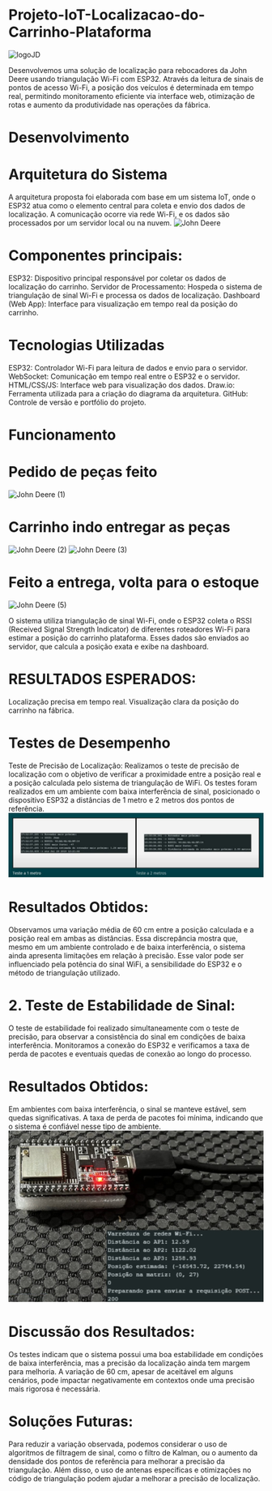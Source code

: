 # Projeto-IoT-Localizacao-do-Carrinho-Plataforma
![logoJD](https://github.com/user-attachments/assets/e011641c-6f20-4fcd-b0ac-6c3bde74d0a6)

 Desenvolvemos uma solução de localização para rebocadores da John Deere usando triangulação Wi-Fi com ESP32. Através da leitura de sinais de pontos de acesso Wi-Fi, a posição dos veículos é determinada em tempo real, permitindo monitoramento eficiente via interface web, otimização de rotas e aumento da produtividade nas operações da fábrica.
# Desenvolvimento
 # Arquitetura do Sistema
  A arquitetura proposta foi elaborada com base em um sistema IoT, onde o ESP32 atua como o elemento central para coleta e envio dos dados de localização. A comunicação ocorre via rede Wi-Fi, e os dados são processados por um servidor local ou na nuvem.
  ![John Deere](https://github.com/user-attachments/assets/0b59af4f-719c-49e8-a7d9-f9a46e8babba)
 
 # Componentes principais:
  ESP32: Dispositivo principal responsável por coletar os dados de localização do carrinho.
  Servidor de Processamento: Hospeda o sistema de triangulação de sinal Wi-Fi e processa os dados de localização.
  Dashboard (Web App): Interface para visualização em tempo real da posição do carrinho.
# Tecnologias Utilizadas
 ESP32: Controlador Wi-Fi para leitura de dados e envio para o servidor.
 WebSocket: Comunicação em tempo real entre o ESP32 e o servidor.
 HTML/CSS/JS: Interface web para visualização dos dados.
 Draw.io: Ferramenta utilizada para a criação do diagrama da arquitetura.
 GitHub: Controle de versão e portfólio do projeto.
# Funcionamento
 # Pedido de peças feito
 
 ![John Deere (1)](https://github.com/user-attachments/assets/c5f051c7-4f3d-4cf7-b1d4-36632bf4eaf4)
 
 # Carrinho indo entregar as peças 
 
 ![John Deere (2)](https://github.com/user-attachments/assets/30add42b-72e8-488c-9b79-b0d80fad1f3f)
 ![John Deere (3)](https://github.com/user-attachments/assets/e374ab92-9d37-4ecb-ba24-f75a1950e54c)

# Feito a entrega, volta para o estoque

 ![John Deere (5)](https://github.com/user-attachments/assets/3108be6e-ac76-40ab-8597-6cb6873a57ed)
 
 O sistema utiliza triangulação de sinal Wi-Fi, onde o ESP32 coleta o RSSI (Received Signal Strength Indicator) de diferentes roteadores Wi-Fi para estimar a posição do carrinho plataforma. Esses dados são enviados ao servidor, que calcula a posição exata e exibe na dashboard.
# RESULTADOS ESPERADOS:
 Localização precisa em tempo real.
 Visualização clara da posição do carrinho na fábrica.
 # Testes de Desempenho
  Teste de Precisão de Localização: Realizamos o teste de precisão de localização com o objetivo de verificar a proximidade entre a posição real e a posição calculada pelo sistema de triangulação de WiFi. Os testes foram realizados em um ambiente com baixa interferência de sinal, posicionado o dispositivo ESP32 a distâncias de 1 metro e 2 metros dos pontos de referência.
  ![ImagemTest)](assets/ImagemTest.jpeg)
 # Resultados Obtidos:
 Observamos uma variação média de 60 cm entre a posição calculada e a posição real em ambas as distâncias. Essa discrepância mostra que, mesmo em um ambiente controlado e de baixa interferência, o sistema ainda apresenta limitações em relação à precisão. Esse valor pode ser influenciado pela potência do sinal WiFi, a sensibilidade do ESP32 e o método de triangulação utilizado.
 
 # 2. Teste de Estabilidade de Sinal:
  O teste de estabilidade foi realizado simultaneamente com o teste de precisão, para observar a consistência do sinal em condições de baixa interferência. Monitoramos a conexão do ESP32 e verificamos a taxa de perda de pacotes e eventuais quedas de conexão ao longo do processo.

 # Resultados Obtidos:
  Em ambientes com baixa interferência, o sinal se manteve estável, sem quedas significativas. A taxa de perda de pacotes foi mínima, indicando que o sistema é confiável nesse tipo de ambiente.
   ![EspFuncionando)](assets/EspFuncionando.jpeg)
 # Discussão dos Resultados:
  Os testes indicam que o sistema possui uma boa estabilidade em condições de baixa interferência, mas a precisão da localização ainda tem margem para melhoria. A variação de 60 cm, apesar de aceitável em alguns cenários, pode impactar negativamente em contextos onde uma precisão mais rigorosa é necessária.

 # Soluções Futuras:
  Para reduzir a variação observada, podemos considerar o uso de algoritmos de filtragem de sinal, como o filtro de Kalman, ou o aumento da densidade dos pontos de referência para melhorar a precisão da triangulação. Além disso, o uso de antenas específicas e otimizações no código de triangulação podem ajudar a melhorar a precisão de localização.


